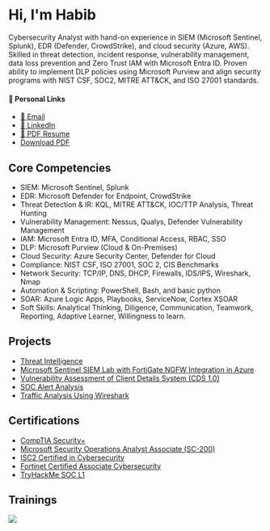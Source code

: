 # Hi, I'm Habib

Cybersecurity Analyst with hand-on experience in SIEM (Microsoft Sentinel, Splunk), EDR (Defender, CrowdStrike), and cloud security (Azure, AWS). Skilled in threat detection, incident response, vulnerability management, data loss prevention and Zero Trust IAM with Microsoft Entra ID. Proven ability to implement DLP policies using Microsoft Purview and align security programs with NIST CSF, SOC2, MITRE ATT&CK, and ISO 27001 standards.

#### 🔗 **Personal Links**

- <a href="mailto:mustaphahabib2@gmail.com">🔗 Email</a>
- <a href="https://www.linkedin.com/in/habibmg">💼 LinkedIn</a>
- <a href="mailto:mustaphahabib2@gmail.com">📄 PDF Resume</a>
- [Download PDF](https://github.com/CyberBibs/CyberBibs/edit/main/Habib_Resume.pdf)

## Core Competencies
- SIEM: Microsoft Sentinel, Splunk
- EDR: Microsoft Defender for Endpoint, CrowdStrike
- Threat Detection & IR: KQL, MITRE ATT&CK, IOC/TTP Analysis, Threat Hunting
- Vulnerability Management: Nessus, Qualys, Defender Vulnerability Management
- IAM: Microsoft Entra ID, MFA, Conditional Access, RBAC, SSO
- DLP: Microsoft Purview (Cloud & On-Premises)
- Cloud Security: Azure Security Center, Defender for Cloud
- Compliance: NIST CSF, ISO 27001, SOC 2, CIS Benchmarks
- Network Security: TCP/IP, DNS, DHCP, Firewalls, IDS/IPS, Wireshark, Nmap
- Automation & Scripting: PowerShell, Bash, and basic python
- SOAR: Azure Logic Apps, Playbooks, ServiceNow, Cortex XSOAR
- Soft Skills: Analytical Thinking, Diligence, Communication, Teamwork, Reporting, Adaptive Learner, Willingness to learn.
  
## Projects
- <a href="https://github.com/CyberBibs/Cyber-Threat-Intelligence">Threat Intelligence</a>
- <a href="https://github.com/CyberBibs/Microsoft-Sentinel-SIEM-Lab-with-FortiGate-NGFW-Integration-in-Azure">Microsoft Sentinel SIEM Lab with FortiGate NGFW Integration in Azure </a>
- <a href="https://github.com/CyberBibs/Vulnerability-Analysis-of-Client-Details-System/tree/main">Vulnerability Assessment of Client Details System (CDS 1.0)</a>
- <a href="https://github.com/CyberBibs/Labs">SOC Alert Analysis </a>
- <a href="https://https://github.com/CyberBibs/Wireshark-Traffic-Analysis/blob/main/README.md">Traffic Analysis Using Wireshark </a>

## Certifications

- <a href="https://www.credly.com/badges/b0c954fe-1e6c-4697-bbdf-df4799bc3ff0/public_url">CompTIA Security+</a>
- <a href="">Microsoft Security Operations Analyst Associate (SC-200)</a>
- <a href="https://www.credly.com/badges/74090c6e-76af-4546-ad5f-498f53f9c716/public_url">ISC2 Certified in Cybersecurity</a>
- <a href="https://www.credly.com/badges/6339da5d-38c9-4697-bff7-afbf14c56725/public_url">Fortinet Certified Associate Cybersecurity</a>
- <a href="">TryHackMe SOC L1 </a>
</div>

## Trainings

<div>
<a href="https://www.qualys.com/apps/vulnerability-management/"><img src="https://img.shields.io/badge/-Qualys%20VM%20Foundation-0073e6?style=for-the-badge&logo=Qualys&logoColor=white" />
</a>
</div>

